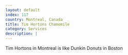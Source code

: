 ```yaml
---
layout: default
index: 117
country: Montreal, Canada
title: Tim Hortons Chamomile
category: Services
description: |
---
```


Tim Hortons in Montreal is like Dunkin Donuts in Boston